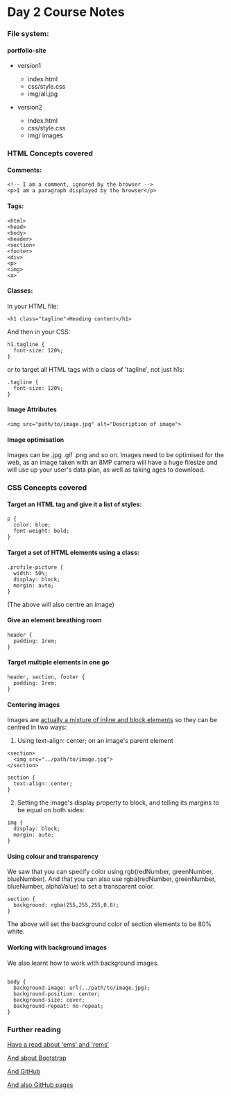 # Day 2 Course Notes

### File system:

#### portfolio-site

* version1
  * index.html
  * css/style.css
  * img/ali.jpg

* version2
  * index.html
  * css/style.css
  * img/ images

### HTML Concepts covered

#### Comments:

```
<!-- I am a comment, ignored by the browser -->
<p>I am a paragraph displayed by the browser</p>
```

#### Tags:
```
<html>
<head>
<body>
<header>
<section>
<footer>
<div>
<p>
<img>
<a>
```

#### Classes:

In your HTML file:

```
<h1 class="tagline">Heading content</h1>
```

And then in your CSS:

```
h1.tagline {
  font-size: 120%;
}
```

or to target all HTML tags with a class of 'tagline', not just h1s:

```
.tagline {
  font-size: 120%;
}
```

#### Image Attributes

```
<img src="path/to/image.jpg" alt="Description of image">
```

#### Image optimisation

Images can be .jpg .gif .png and so on. Images need to be optimised for the web, as an image taken with an 8MP camera will have a huge filesize and will use up your user's data plan, as well as taking ages to download.

### CSS Concepts covered

#### Target an HTML tag and give it a list of styles:

```
p {
  color: blue;
  font-weight: bold;
}
```

#### Target a set of HTML elements using a class:

```
.profile-picture {
  width: 50%;
  display: block;
  margin: auto;
}
```

(The above will also centre an image)

#### Give an element breathing room

```
header {
  padding: 1rem;
}
```

#### Target multiple elements in one go

```
header, section, footer {
  padding: 1rem;
}
```

#### Centering images

Images are [actually a mixture of inline and block elements](http://stackoverflow.com/questions/2402761/is-img-element-block-level-or-inline-level) so they can be centred in two ways:

1. Using text-align: center; on an image's parent element

```
<section>
  <img src="../path/to/image.jpg">
</section>
```

```
section {
  text-align: center;
}
```

2. Setting the image's display property to block, and telling its margins to be equal on both sides:

```
img {
  display: block;
  margin: auto;
}
```

#### Using colour and transparency

We saw that you can specify color using rgb(redNumber, greenNumber, blueNumber). And that you can also use rgba(redNumber, greenNumber, blueNumber, alphaValue) to set a transparent color.

```
section {
  background: rgba(255,255,255,0.8);
}
```

The above will set the background color of section elements to be 80% white.

#### Working with background images

We also learnt how to work with background images.

```

body {
  background-image: url(../path/to/image.jpg);
  background-position: center;
  background-size: cover;
  background-repeat: no-repeat;
}
```

### Further reading

[Have a read about 'ems' and 'rems'](https://codemyviews.com/blog/whats-the-deal-with-em-and-rem)

[And about Bootstrap](http://www.w3schools.com/bootstrap/)

[And GitHub](https://guides.github.com/activities/hello-world/)

[And also GitHub pages](https://pages.github.com/)







